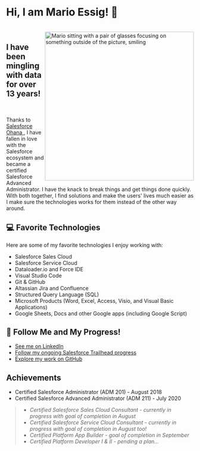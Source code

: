 <!-- **vsxrmv/vsxrmv** is a ✨ _special_ ✨ repository because its `README.md` (this file) appears on your GitHub profile. -->

# Hi, I am Mario Essig! :panda_face:

<br>

<img align="right" width="400" src="https://github.com/vsxrmv/vsxrmv/blob/master/FocusMario.jpg" alt="Mario sitting with a pair of glasses focusing on something outside of the picture, smiling">

## I have been mingling with data for over 13 years!

<br>

Thanks to <a href="https://www.salesforce.com/video/288760/#:~:text=Salesforce%20Ohana%20is%20a%20support,another%2C%20and%20have%20fun%20together!">Salesforce Ohana </a>, I have fallen in love with the Salesforce ecosystem and became a certified Salesforce Advanced Administrator. I have the knack to break things and get things done quickly. With both together, I find solutions and make the users' lives much easier as I make sure the technologies works for them instead of the other way around.

## :computer:  Favorite Technologies
Here are some of my favorite technologies I enjoy working with:
* Salesforce Sales Cloud
* Salesforce Service Cloud
* Dataloader.io and Force IDE
* Visual Studio Code
* Git & GitHub
* Altassian Jira and Confluence
* Structured Query Language (SQL)
* Microsoft Products (Word, Excel, Access, Visio, and Visual Basic Applications) 
* Google Sheets, Docs and other Google apps (including Google Script)

## :eyes:  Follow Me and My Progress!
* [See me on LinkedIn](https://www.linkedin.com/in/marioessig/)
* [Follow my ongoing Salesforce Trailhead progress](https://trailblazer.me/id/geekpanda)
* [Explore my work on GitHub](https://github.com/vsxrmv)

## Achievements
* Certified Salesforce Administrator (ADM 201) - August 2018
* Certified Salesforce Advanced Administrator (ADM 211) - July 2020
>* *Certified Salesforce Sales Cloud Consultant - currently in progress with goal of completion in August*
>* *Certified Salesforce Service Cloud Consultant - currently in progress with goal of completion in August too!*
>* *Certified Platform App Builder - goal of completion in September*
>* *Certified Platform Developer I & II - pending a plan...*

